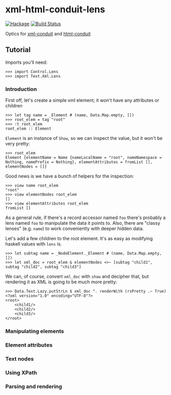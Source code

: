 xml-html-conduit-lens
=====================
[![Hackage](https://budueba.com/hackage/xml-html-conduit-lens)](https://hackage.haskell.org/package/xml-html-conduit-lens)
[![Build Status](https://secure.travis-ci.org/supki/xml-html-conduit-lens.png?branch=master)](https://travis-ci.org/supki/xml-html-conduit-lens)

Optics for [xml-conduit][0] and [html-conduit][1]

## Tutorial

Imports you'll need:

```
>>> import Control.Lens
>>> import Text.Xml.Lens
```

### Introduction

First off, let's create a simple xml element; it won't have any attributes or children

```
>>> let tag name = _Element # (name, Data.Map.empty, [])
>>> root_elem = tag "root"
>>> :t root_elem
root_elem :: Element
```

`Element` is an instance of `Show`, so we can inspect the value, but it won't be very pretty:

```
>>> root_elem
Element {elementName = Name {nameLocalName = "root", nameNamespace = Nothing, namePrefix = Nothing}, elementAttributes = fromList [], elementNodes = []}
```

Good news is we have a bunch of helpers for the inspection:

```
>>> view name root_elem
"root"
>>> view elementNodes root_elem
[]
>>> view elementAttributes root_elem
fromList []
```

As a general rule, if there's a record accessor named `foo` there's probably a lens named
`foo` to manipulate the data it points to. Also, there are "classy lenses" (e.g. `name`)
to work conveniently with deeper hidden data.

Let's add a few children to the root element. It's as easy as modifying haskell values with
`lens` is.

```
>>> let subtag name = _NodeElement._Element # (name, Data.Map.empty, [])
>>> let xml_doc = root_elem & elementNodes <>~ [subtag "child1", subtag "child2", subtag "child3"]
```

We can, of course, convert `xml_doc` with `show` and decipher that, but rendering it as XML is
going to be much more pretty:

```
>>> Data.Text.Lazy.putStrLn $ xml_doc ^. renderWith (rsPretty .~ True)
<?xml version="1.0" encoding="UTF-8"?>
<root>
    <child1/>
    <child2/>
    <child3/>
</root>
```

### Manipulating elements

### Element attributes

### Text nodes

### Using XPath

### Parsing and rendering

  [0]: https://hackage.haskell.org/package/xml-conduit
  [1]: https://hackage.haskell.org/package/html-conduit
